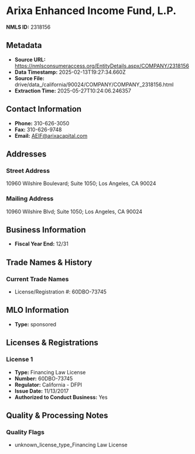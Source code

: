 # Arixa Enhanced Income Fund, L.P.

**NMLS ID:** 2318156

## Metadata
- **Source URL:** https://nmlsconsumeraccess.org/EntityDetails.aspx/COMPANY/2318156
- **Data Timestamp:** 2025-02-13T19:27:34.660Z
- **Source File:** drive/data_/california/90024/COMPANY/COMPANY_2318156.html
- **Extraction Time:** 2025-05-27T10:24:06.246357

## Contact Information
- **Phone:** 310-626-3050
- **Fax:** 310-626-9748
- **Email:** AEIF@arixacapital.com

## Addresses
### Street Address
10960 Wilshire Boulevard; Suite 1050; Los Angeles, CA 90024

### Mailing Address
10960 Wilshire Blvd; Suite 1050; Los Angeles, CA 90024

## Business Information
- **Fiscal Year End:** 12/31

## Trade Names & History
### Current Trade Names
- License/Registration #: 60DBO-73745

## MLO Information
- **Type:** sponsored

## Licenses & Registrations

### License 1
- **Type:** Financing Law License
- **Number:** 60DBO-73745
- **Regulator:** California - DFPI
- **Issue Date:** 11/13/2017
- **Authorized to Conduct Business:** Yes

## Quality & Processing Notes
### Quality Flags
- unknown_license_type_Financing Law License
